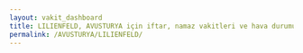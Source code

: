 ```yaml
---
layout: vakit_dashboard
title: LILIENFELD, AVUSTURYA için iftar, namaz vakitleri ve hava durumu - ilçe/eyalet seç
permalink: /AVUSTURYA/LILIENFELD/
---
```


<script type="text/javascript">
  var GLOBAL_COUNTRY = 'AVUSTURYA';
  var GLOBAL_CITY = 'LILIENFELD';
  var GLOBAL_STATE = '';
  var lat = 72;
  var lon = 21;
</script>
